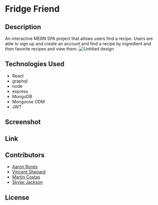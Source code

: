 # Fridge Friend

## Description
An interactive MERN SPA project that allows users find a recipe. Users are able to sign up and create an account and find a recipe by ingredient and then favorite recipes and view them.
![Untitled design](https://user-images.githubusercontent.com/97713001/181109608-8ccd69b8-ee78-419b-ada7-09a222cee1b7.png)


## Technologies Used
- React
- graphql
- node
- express
- MongoDB
- Mongoose ODM
- JWT

## Screenshot


## Link

## Contributors
+ <a href="https://github.com/beimy">Aaron Rones</a>
+ <a href="https://github.com/Vshepard879">Vincent Shepard</a>
+ <a href="https://github.com/Devnah4">Martin Costas</a>
+ <a href="">Skylar Jackson</a>


## License
